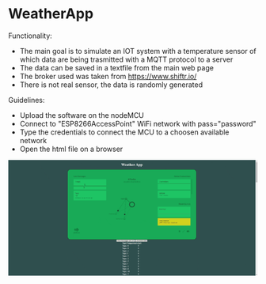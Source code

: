 # WeatherApp

Functionality:
- The main goal is to simulate an IOT system with a temperature sensor of which data are being trasmitted with a MQTT protocol to a server
- The data can be saved in a textfile from the main web page
- The broker used was taken from https://www.shiftr.io/
- There is not real sensor, the data is randomly generated

Guidelines:
- Upload the software on the nodeMCU
- Connect to "ESP8266AccessPoint" WiFi network with pass="password"
- Type the credentials to connect the MCU to a choosen available network
- Open the html file on a browser

![](/gif.gif)
